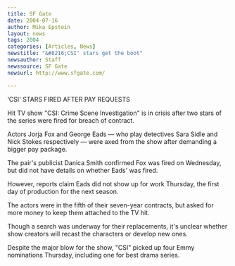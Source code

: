 ```yaml
---
title: SF Gate
date: 2004-07-16
author: Mika Epstein
layout: news
tags: 2004
categories: [Articles, News]
newstitle: "&#8216;CSI' stars get the boot"
newsauthor: Staff  
newssource: SF Gate  
newsurl: http://www.sfgate.com/  

---
```


&#8216;CSI' STARS FIRED AFTER PAY REQUESTS

Hit TV show "CSI: Crime Scene Investigation" is in crisis after two stars of the series were fired for breach of contract.

Actors Jorja Fox and George Eads &#8212; who play detectives Sara Sidle and Nick Stokes respectively &#8212; were axed from the show after demanding a bigger pay package.

The pair's publicist Danica Smith confirmed Fox was fired on Wednesday, but did not have details on whether Eads' was fired.

However, reports claim Eads did not show up for work Thursday, the first day of production for the next season.

The actors were in the fifth of their seven-year contracts, but asked for more money to keep them attached to the TV hit.

Though a search was underway for their replacements, it's unclear whether show creators will recast the characters or develop new ones.

Despite the major blow for the show, "CSI" picked up four Emmy nominations Thursday, including one for best drama series.

